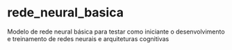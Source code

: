 # rede_neural_basica
Modelo de rede neural básica para testar como iniciante o desenvolvimento e treinamento de redes neurais e arquiteturas cognitivas
